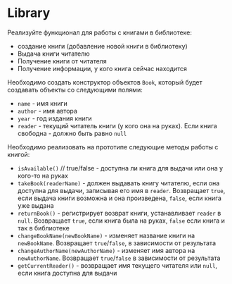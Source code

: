 # Library

Реализуйте функционал для работы с книгами в библиотеке:

- создание книги (добавление новой книги в библиотеку)
- Выдача книги читателю
- Получение книги от читателя
- Получение информации, у кого книга сейчас находится

Необходимо создать конструктор объектов `Book`, который будет создавать объекты со следующими полями:

- `name` - имя книги
- `author` - имя автора
- `year` - год издания книги
- `reader` - текущий читатель книги (у кого она на руках). Если книга свободна - должно быть равно `null`

Необходимо реализовать на прототипе следующие методы работы с книгой:

- `isAvailable()` // true/false - доступна ли книга для выдачи или она у кого-то на руках
- `takeBook(readerName)` - должен выдавать книгу читателю, если она доступна для выдачи, записывая его имя в `reader`. Возвращает `true`, если выдача книги возможна и она произведена, `false`, если книга уже выдана
- `returnBook()` - регистрирует возврат книги, устанавливает `reader` в `null`. Возвращает `true`, если книга была на руках, `false` если книга и так в библиотеке
- `changeBookName(newBookName)` - изменяет название книги на `newBookName`. Возвращает `true`/`false`, в зависимости от результата
- `changeAuthorName(newAuthorName)` - изменяет имя автора на `newAuthorName`. Возвращает `true`/`false` в зависимости от результата
- `getCurrentReader()` - возвращает имя текущего читателя или `null`, если книга доступна для выдачи
